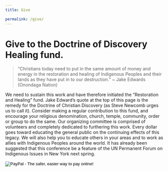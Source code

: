 ```yaml
---
title: Give

permalink: /give/
---
```

# Give to the Doctrine of Discovery Healing fund.

> “Christians today need to put in the same amount of money and energy in the restoration and healing of Indigenous Peoples and their lands as they have put in to our destruction.” ~ Jake Edwards (Onondaga Nation)

We need to sustain this work and have therefore initiated the “Restoration and Healing” fund. Jake Edward’s quote at the top of this page is the remedy for the Doctrine of Christian Discovery (as Steve Newcomb urges us to call it). Consider making a regular contribution to this fund, and encourage your religious denomination, church, temple, community, order or group to do the same. Our organizing committee is comprised of volunteers and completely dedicated to furthering this work. Every dollar goes toward educating the general public on the continuing effects of this legacy. We will also help you to educate others in your areas and to work as allies with Indigenous Peoples around the world. It has already been suggested that this conference be a feature of the UN Permanent Forum on Indigenous Issues in New York next spring.


<form action="https://www.paypal.com/cgi-bin/webscr" method="post" target="_top"><input name="cmd" type="hidden" value="_s-xclick" />
<input name="hosted_button_id" type="hidden" value="4HBQY356GD7C2" />
<input alt="PayPal - The safer, easier way to pay online!" name="submit" src="https://www.paypalobjects.com/en_US/i/btn/btn_donateCC_LG.gif" type="image" />
<img src="https://www.paypalobjects.com/en_US/i/scr/pixel.gif" alt="" width="1" height="1" border="0" /></form>
